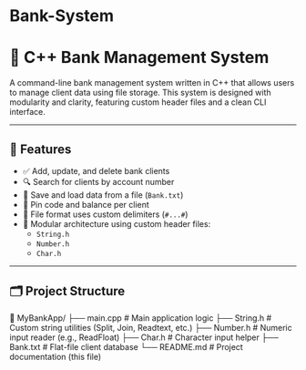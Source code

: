 # Bank-System
# 🏦 C++ Bank Management System

A command-line bank management system written in C++ that allows users to manage client data using file storage. This system is designed with modularity and clarity, featuring custom header files and a clean CLI interface.

---

## 🚀 Features

- ✅ Add, update, and delete bank clients
- 🔍 Search for clients by account number
- 💾 Save and load data from a file (`Bank.txt`)
- 🔐 Pin code and balance per client
- 📄 File format uses custom delimiters (`#...#`)
- 🧩 Modular architecture using custom header files:
  - `String.h`
  - `Number.h`
  - `Char.h`

---

## 🗂 Project Structure
📁 MyBankApp/
├── main.cpp # Main application logic
├── String.h # Custom string utilities (Split, Join, Readtext, etc.)
├── Number.h # Numeric input reader (e.g., ReadFloat)
├── Char.h # Character input helper
├── Bank.txt # Flat-file client database
└── README.md # Project documentation (this file)

